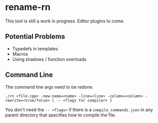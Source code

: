 # rename-rn

This tool is still a work in progress.
Editor plugins to come.

## Potential Problems

* Typedefs in templates
* Macros
* Using shadows / function overloads

## Command Line

The command line args need to be redone.

```
./rn <file.cpp> -new-name=<name> -line=<line> -column=<column> -rewrite=<true/false> [ -- <flags for compiler> ]
```

You don't need the `-- <flags>` if there is a `compile_commands.json` in any parent directory that specifies how to compile the file.
